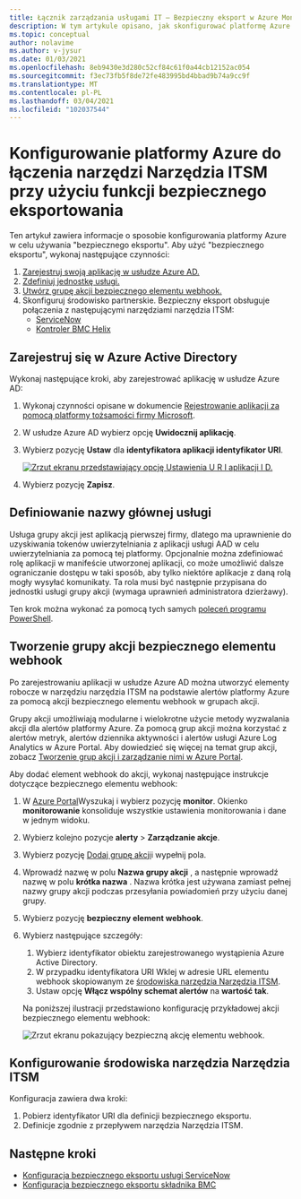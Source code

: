 ```yaml
---
title: Łącznik zarządzania usługami IT — Bezpieczny eksport w Azure Monitor — konfiguracje platformy Azure
description: W tym artykule opisano, jak skonfigurować platformę Azure w celu połączenia produktów/usług narzędzia ITSM z bezpiecznym eksportem w Azure Monitor w celu centralnego monitorowania i zarządzania narzędzia ITSM elementami roboczymi.
ms.topic: conceptual
author: nolavime
ms.author: v-jysur
ms.date: 01/03/2021
ms.openlocfilehash: 8eb9430e3d280c52cf84c61f0a44cb12152ac054
ms.sourcegitcommit: f3ec73fb5f8de72fe483995bd4bbad9b74a9cc9f
ms.translationtype: MT
ms.contentlocale: pl-PL
ms.lasthandoff: 03/04/2021
ms.locfileid: "102037544"
---
```

# <a name="configure-azure-to-connect-itsm-tools-using-secure-export"></a>Konfigurowanie platformy Azure do łączenia narzędzi Narzędzia ITSM przy użyciu funkcji bezpiecznego eksportowania

Ten artykuł zawiera informacje o sposobie konfigurowania platformy Azure w celu używania "bezpiecznego eksportu".
Aby użyć "bezpiecznego eksportu", wykonaj następujące czynności:

1. [Zarejestruj swoją aplikację w usłudze Azure AD.](./itsm-connector-secure-webhook-connections-azure-configuration.md#register-with-azure-active-directory)
1. [Zdefiniuj jednostkę usługi.](./itsm-connector-secure-webhook-connections-azure-configuration.md#define-service-principal)
1. [Utwórz grupę akcji bezpiecznego elementu webhook.](./itsm-connector-secure-webhook-connections-azure-configuration.md#create-a-secure-webhook-action-group)
1. Skonfiguruj środowisko partnerskie.
    Bezpieczny eksport obsługuje połączenia z następującymi narzędziami narzędzia ITSM:
    * [ServiceNow](./itsmc-secure-webhook-connections-servicenow.md)
    * [Kontroler BMC Helix](./itsmc-secure-webhook-connections-bmc.md)

## <a name="register-with-azure-active-directory"></a>Zarejestruj się w Azure Active Directory

Wykonaj następujące kroki, aby zarejestrować aplikację w usłudze Azure AD:

1. Wykonaj czynności opisane w dokumencie [Rejestrowanie aplikacji za pomocą platformy tożsamości firmy Microsoft](../../active-directory/develop/quickstart-register-app.md).
2. W usłudze Azure AD wybierz opcję **Uwidocznij aplikację**.
3. Wybierz pozycję **Ustaw** dla **identyfikatora aplikacji identyfikator URI**.

   [![Zrzut ekranu przedstawiający opcję Ustawienia U R I aplikacji I D.](media/itsm-connector-secure-webhook-connections-azure-configuration/azure-ad.png)](media/itsm-connector-secure-webhook-connections-azure-configuration/azure-ad-expand.png#lightbox)
4. Wybierz pozycję **Zapisz**.

## <a name="define-service-principal"></a>Definiowanie nazwy głównej usługi

Usługa grupy akcji jest aplikacją pierwszej firmy, dlatego ma uprawnienie do uzyskiwania tokenów uwierzytelniania z aplikacji usługi AAD w celu uwierzytelniania za pomocą tej platformy.
Opcjonalnie można zdefiniować rolę aplikacji w manifeście utworzonej aplikacji, co może umożliwić dalsze ograniczanie dostępu w taki sposób, aby tylko niektóre aplikacje z daną rolą mogły wysyłać komunikaty. Ta rola musi być następnie przypisana do jednostki usługi grupy akcji (wymaga uprawnień administratora dzierżawy).

Ten krok można wykonać za pomocą tych samych [poleceń programu PowerShell](../alerts/action-groups.md#secure-webhook-powershell-script).

## <a name="create-a-secure-webhook-action-group"></a>Tworzenie grupy akcji bezpiecznego elementu webhook

Po zarejestrowaniu aplikacji w usłudze Azure AD można utworzyć elementy robocze w narzędziu narzędzia ITSM na podstawie alertów platformy Azure za pomocą akcji bezpiecznego elementu webhook w grupach akcji.

Grupy akcji umożliwiają modularne i wielokrotne użycie metody wyzwalania akcji dla alertów platformy Azure. Za pomocą grup akcji można korzystać z alertów metryk, alertów dziennika aktywności i alertów usługi Azure Log Analytics w Azure Portal.
Aby dowiedzieć się więcej na temat grup akcji, zobacz [Tworzenie grup akcji i zarządzanie nimi w Azure Portal](../alerts/action-groups.md).

Aby dodać element webhook do akcji, wykonaj następujące instrukcje dotyczące bezpiecznego elementu webhook:

1. W [Azure Portal](https://portal.azure.com/)Wyszukaj i wybierz pozycję **monitor**. Okienko **monitorowanie** konsoliduje wszystkie ustawienia monitorowania i dane w jednym widoku.
2. Wybierz kolejno pozycje **alerty**  >  **Zarządzanie akcje**.
3. Wybierz pozycję [Dodaj grupę akcji](../alerts/action-groups.md#create-an-action-group-by-using-the-azure-portal)i wypełnij pola.
4. Wprowadź nazwę w polu **Nazwa grupy akcji** , a następnie wprowadź nazwę w polu **krótka nazwa** . Nazwa krótka jest używana zamiast pełnej nazwy grupy akcji podczas przesyłania powiadomień przy użyciu danej grupy.
5. Wybierz pozycję **bezpieczny element webhook**.
6. Wybierz następujące szczegóły:
   1. Wybierz identyfikator obiektu zarejestrowanego wystąpienia Azure Active Directory.
   2. W przypadku identyfikatora URI Wklej w adresie URL elementu webhook skopiowanym ze [środowiska narzędzia Narzędzia ITSM](#configure-the-itsm-tool-environment).
   3. Ustaw opcję **Włącz wspólny schemat alertów** na **wartość tak**. 

   Na poniższej ilustracji przedstawiono konfigurację przykładowej akcji bezpiecznego elementu webhook:

   ![Zrzut ekranu pokazujący bezpieczną akcję elementu webhook.](media/itsm-connector-secure-webhook-connections-azure-configuration/secure-webhook.png)

## <a name="configure-the-itsm-tool-environment"></a>Konfigurowanie środowiska narzędzia Narzędzia ITSM

Konfiguracja zawiera dwa kroki:

1. Pobierz identyfikator URI dla definicji bezpiecznego eksportu.
2. Definicje zgodnie z przepływem narzędzia Narzędzia ITSM.

## <a name="next-steps"></a>Następne kroki

* [Konfiguracja bezpiecznego eksportu usługi ServiceNow](./itsmc-secure-webhook-connections-servicenow.md)
* [Konfiguracja bezpiecznego eksportu składnika BMC](./itsmc-secure-webhook-connections-bmc.md)
